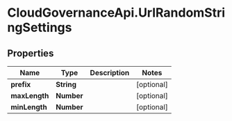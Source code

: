 # CloudGovernanceApi.UrlRandomStringSettings

## Properties

Name | Type | Description | Notes
------------ | ------------- | ------------- | -------------
**prefix** | **String** |  | [optional] 
**maxLength** | **Number** |  | [optional] 
**minLength** | **Number** |  | [optional] 


